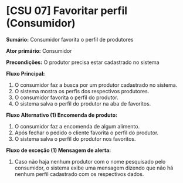 # [CSU 07] Favoritar perfil (Consumidor)

**Sumário:** Consumidor favorita o perfil de produtores

**Ator primário:** Consumidor

**Precondições:** O produtor precisa estar cadastrado no sistema

**Fluxo Principal:** 

1. O consumidor faz a busca por um produtor cadastrado no sistema.
2. O sistema mostra os perfis dos respectivos produtores.
3. O consumidor favorita o perfil do produtor.
4. O sistema salva o perfil do produtor na aba de favoritos.

**Fluxo Alternativo (1) Encomenda de produto:**

1. O consumidor faz a encomenda de algum alimento.
2. Após fechar o pedido o cliente favorita o perfil do produtor.
3. O sistema salva o perfil do produtor nos favoritos.

**Fluxo de exceção (1) Mensagem de alerta:**

1. Caso não haja nenhum produtor com o nome pesquisado pelo consumidor, o sistema exibe uma mensagem dizendo que não há nenhum perfil cadastrado com os respectivos dados.